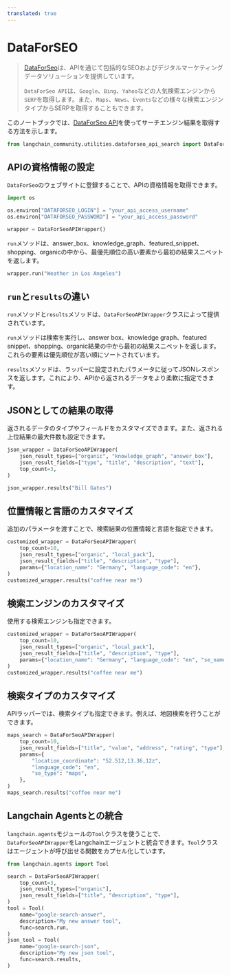 ```yaml
---
translated: true
---
```


# DataForSEO

>[DataForSeo](https://dataforseo.com/)は、APIを通じて包括的なSEOおよびデジタルマーケティングデータソリューションを提供しています。
>
>`DataForSeo API`は、`Google`、`Bing`、`Yahoo`などの人気検索エンジンから`SERP`を取得します。また、`Maps`、`News`、`Events`などの様々な検索エンジンタイプからSERPを取得することもできます。

このノートブックでは、[DataForSeo API](https://dataforseo.com/apis)を使ってサーチエンジン結果を取得する方法を示します。

```python
from langchain_community.utilities.dataforseo_api_search import DataForSeoAPIWrapper
```

## APIの資格情報の設定

`DataForSeo`のウェブサイトに登録することで、APIの資格情報を取得できます。

```python
import os

os.environ["DATAFORSEO_LOGIN"] = "your_api_access_username"
os.environ["DATAFORSEO_PASSWORD"] = "your_api_access_password"

wrapper = DataForSeoAPIWrapper()
```

`run`メソッドは、answer_box、knowledge_graph、featured_snippet、shopping、organicの中から、最優先順位の高い要素から最初の結果スニペットを返します。

```python
wrapper.run("Weather in Los Angeles")
```

## `run`と`results`の違い

`run`メソッドと`results`メソッドは、`DataForSeoAPIWrapper`クラスによって提供されています。

`run`メソッドは検索を実行し、answer box、knowledge graph、featured snippet、shopping、organic結果の中から最初の結果スニペットを返します。これらの要素は優先順位が高い順にソートされています。

`results`メソッドは、ラッパーに設定されたパラメータに従ってJSONレスポンスを返します。これにより、APIから返されるデータをより柔軟に指定できます。

## JSONとしての結果の取得

返されるデータのタイプやフィールドをカスタマイズできます。また、返される上位結果の最大件数も設定できます。

```python
json_wrapper = DataForSeoAPIWrapper(
    json_result_types=["organic", "knowledge_graph", "answer_box"],
    json_result_fields=["type", "title", "description", "text"],
    top_count=3,
)
```

```python
json_wrapper.results("Bill Gates")
```

## 位置情報と言語のカスタマイズ

追加のパラメータを渡すことで、検索結果の位置情報と言語を指定できます。

```python
customized_wrapper = DataForSeoAPIWrapper(
    top_count=10,
    json_result_types=["organic", "local_pack"],
    json_result_fields=["title", "description", "type"],
    params={"location_name": "Germany", "language_code": "en"},
)
customized_wrapper.results("coffee near me")
```

## 検索エンジンのカスタマイズ

使用する検索エンジンも指定できます。

```python
customized_wrapper = DataForSeoAPIWrapper(
    top_count=10,
    json_result_types=["organic", "local_pack"],
    json_result_fields=["title", "description", "type"],
    params={"location_name": "Germany", "language_code": "en", "se_name": "bing"},
)
customized_wrapper.results("coffee near me")
```

## 検索タイプのカスタマイズ

APIラッパーでは、検索タイプも指定できます。例えば、地図検索を行うことができます。

```python
maps_search = DataForSeoAPIWrapper(
    top_count=10,
    json_result_fields=["title", "value", "address", "rating", "type"],
    params={
        "location_coordinate": "52.512,13.36,12z",
        "language_code": "en",
        "se_type": "maps",
    },
)
maps_search.results("coffee near me")
```

## Langchain Agentsとの統合

`langchain.agents`モジュールの`Tool`クラスを使うことで、`DataForSeoAPIWrapper`をLangchainエージェントと統合できます。`Tool`クラスはエージェントが呼び出せる関数をカプセル化しています。

```python
from langchain.agents import Tool

search = DataForSeoAPIWrapper(
    top_count=3,
    json_result_types=["organic"],
    json_result_fields=["title", "description", "type"],
)
tool = Tool(
    name="google-search-answer",
    description="My new answer tool",
    func=search.run,
)
json_tool = Tool(
    name="google-search-json",
    description="My new json tool",
    func=search.results,
)
```
